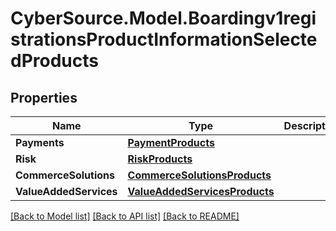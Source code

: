# CyberSource.Model.Boardingv1registrationsProductInformationSelectedProducts
## Properties

Name | Type | Description | Notes
------------ | ------------- | ------------- | -------------
**Payments** | [**PaymentProducts**](PaymentProducts.md) |  | [optional] 
**Risk** | [**RiskProducts**](RiskProducts.md) |  | [optional] 
**CommerceSolutions** | [**CommerceSolutionsProducts**](CommerceSolutionsProducts.md) |  | [optional] 
**ValueAddedServices** | [**ValueAddedServicesProducts**](ValueAddedServicesProducts.md) |  | [optional] 

[[Back to Model list]](../README.md#documentation-for-models) [[Back to API list]](../README.md#documentation-for-api-endpoints) [[Back to README]](../README.md)

